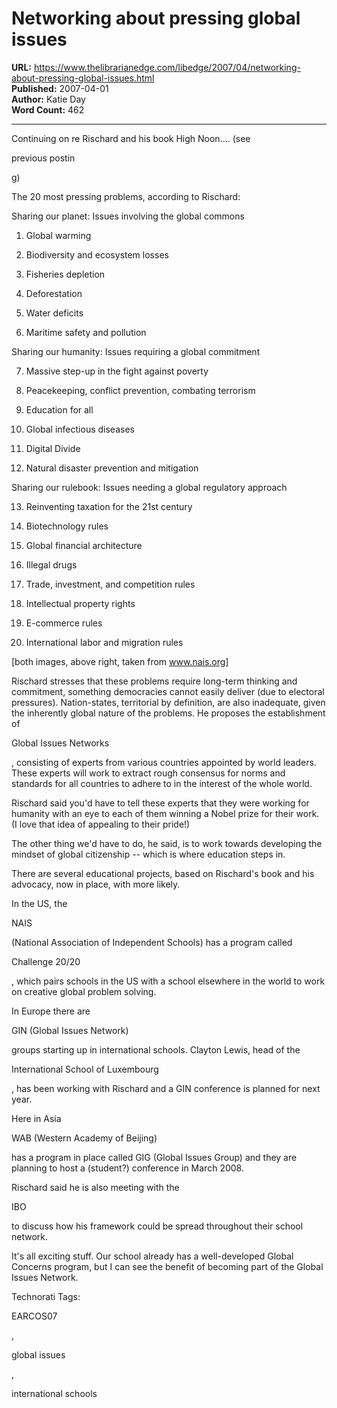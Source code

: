 # Networking about pressing global issues

**URL:** https://www.thelibrarianedge.com/libedge/2007/04/networking-about-pressing-global-issues.html  
**Published:** 2007-04-01  
**Author:** Katie Day  
**Word Count:** 462

---

Continuing on re Rischard and his book High Noon.... (see

previous postin

g)

The 20 most pressing problems, according to Rischard:

Sharing our planet: Issues involving the global commons

1. Global warming

2. Biodiversity and ecosystem losses

3. Fisheries depletion

4. Deforestation

5. Water deficits

6. Maritime safety and pollution

Sharing our humanity: Issues requiring a global commitment

7. Massive step-up in the fight against poverty

8. Peacekeeping, conflict prevention, combating terrorism

9. Education for all

10. Global infectious diseases

11. Digital Divide

12. Natural disaster prevention and mitigation

Sharing our rulebook: Issues needing a global regulatory approach

13. Reinventing taxation for the 21st century

14. Biotechnology rules

15. Global financial architecture

16. Illegal drugs

17. Trade, investment, and competition rules

18. Intellectual property rights

19. E-commerce rules

20. International labor and migration rules

[both images, above right, taken from www.nais.org]

Rischard stresses that these problems require long-term thinking and commitment, something democracies cannot easily deliver (due to electoral pressures). Nation-states, territorial by definition, are also inadequate, given the inherently global nature of the problems. He proposes the establishment of

Global Issues Networks

, consisting of experts from various countries appointed by world leaders. These experts will work to extract rough consensus for norms and standards for all countries to adhere to in the interest of the whole world.

Rischard said you'd have to tell these experts that they were working for humanity with an eye to each of them winning a Nobel prize for their work. (I love that idea of appealing to their pride!)

The other thing we'd have to do, he said, is to work towards developing the mindset of global citizenship -- which is where education steps in.

There are several educational projects, based on Rischard's book and his advocacy, now in place, with more likely.

In the US, the

NAIS

(National Association of Independent Schools) has a program called

Challenge 20/20

, which pairs schools in the US with a school elsewhere in the world to work on creative global problem solving.

In Europe there are

GIN (Global Issues Network)

groups starting up in international schools.  Clayton Lewis, head of the

International School of Luxembourg

, has been working with Rischard and a GIN conference is planned for next year.

Here in Asia

WAB (Western Academy of Beijing)

has a program in place called GIG (Global Issues Group) and they are planning to host a (student?) conference in March 2008.

Rischard said he is also meeting with the

IBO

to discuss how his framework could be spread throughout their school network.

It's all exciting stuff.  Our school already has a well-developed Global Concerns program, but I can see the benefit of becoming part of the Global Issues Network.

Technorati Tags:

EARCOS07

,

global issues

,

international schools
